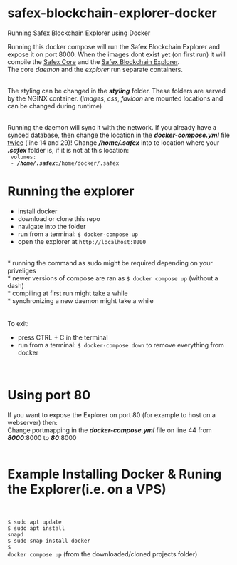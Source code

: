# safex-blockchain-explorer-docker
Running Safex Blockchain Explorer using Docker

Running this docker compose will run the Safex Blockchain Explorer and expose it on port 8000.
When the images dont exist yet (on first run) it will compile the <a href="https://github.com/safex/safexcore" target="_blank">Safex Core</a> and the <a href="https://github.com/safex/safex-blockchain-explorer" target="_blank">Safex Blockchain Explorer</a>.<br>The core <i>daemon</i> and the <i>explorer</i> run separate containers.<br><br>

The styling can be changed in the <i><b>styling</b></i> folder. These folders are served by the NGINX container. (<i>images</i>, <i>css</i>, <i>favicon</i> are mounted locations and can be changed during runtime)<br><br>


Running the daemon will sync it with the network. If you already have a synced database, then change the location in the <i><b>docker-compose.yml</b></i> file <u>twice</u> (line 14 and 29)! Change <i><b>/home/.safex</i></b> into te location where your <i><b>.safex</i></b> folder is, if it is not at this location:
<br>
<code>
volumes:<br>
      - <i><b>/home/.safex</i></b>:/home/docker/.safex
</code>

<h1>Running the explorer</h1>
<ul>
<li>install docker</li>
<li>download or clone this repo</li>
<li>navigate into the folder</li>
<li>run from a terminal: <code>$ docker-compose up</code></li>
<li>open the explorer at <code>http://localhost:8000</code></li>
</ul>
<br>
* running the command as sudo might be required depending on your priveliges<br>
* newer versions of compose are ran as <code>$ docker compose up</code> (without a dash)<br>
* compiling at first run might take a while<br>
* synchronizing a new daemon might take a while<br>
<br><br>
To exit:
<ul>
<li>press CTRL + C in the terminal</li>
<li>run from a terminal: <code>$ docker-compose down</code> to remove everything from docker</li>
</ul>
<br>

<h1>Using port 80</h1>
If you want to expose the Explorer on port 80 (for example to host on a webserver) then:<br>
Change portmapping in the <i><b>docker-compose.yml</b></i> file on line 44 from <i><b>8000</b></i>:8000 to <i><b>80</b></i>:8000
<br><br>

<h1>Example Installing Docker & Runing the Explorer(i.e. on a VPS)</h1>
<br>

<code>$ sudo apt update</code><br>
<code>$ sudo apt install snapd</code><br>
<code>$ sudo snap install docker</code><br>
<code>$ docker compose up</code> (from the downloaded/cloned projects folder)<br>
<br>

